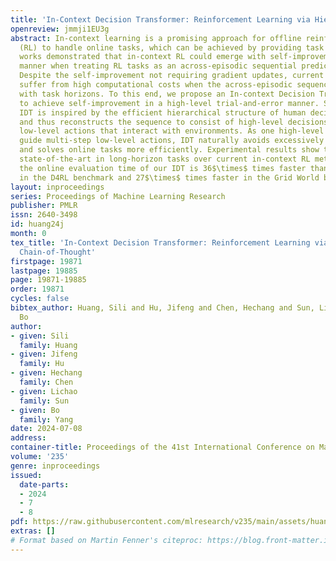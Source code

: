 ```yaml
---
title: 'In-Context Decision Transformer: Reinforcement Learning via Hierarchical Chain-of-Thought'
openreview: jmmji1EU3g
abstract: In-context learning is a promising approach for offline reinforcement learning
  (RL) to handle online tasks, which can be achieved by providing task prompts. Recent
  works demonstrated that in-context RL could emerge with self-improvement in a trial-and-error
  manner when treating RL tasks as an across-episodic sequential prediction problem.
  Despite the self-improvement not requiring gradient updates, current works still
  suffer from high computational costs when the across-episodic sequence increases
  with task horizons. To this end, we propose an In-context Decision Transformer (IDT)
  to achieve self-improvement in a high-level trial-and-error manner. Specifically,
  IDT is inspired by the efficient hierarchical structure of human decision-making
  and thus reconstructs the sequence to consist of high-level decisions instead of
  low-level actions that interact with environments. As one high-level decision can
  guide multi-step low-level actions, IDT naturally avoids excessively long sequences
  and solves online tasks more efficiently. Experimental results show that IDT achieves
  state-of-the-art in long-horizon tasks over current in-context RL methods. In particular,
  the online evaluation time of our IDT is 36$\times$ times faster than baselines
  in the D4RL benchmark and 27$\times$ times faster in the Grid World benchmark.
layout: inproceedings
series: Proceedings of Machine Learning Research
publisher: PMLR
issn: 2640-3498
id: huang24j
month: 0
tex_title: 'In-Context Decision Transformer: Reinforcement Learning via Hierarchical
  Chain-of-Thought'
firstpage: 19871
lastpage: 19885
page: 19871-19885
order: 19871
cycles: false
bibtex_author: Huang, Sili and Hu, Jifeng and Chen, Hechang and Sun, Lichao and Yang,
  Bo
author:
- given: Sili
  family: Huang
- given: Jifeng
  family: Hu
- given: Hechang
  family: Chen
- given: Lichao
  family: Sun
- given: Bo
  family: Yang
date: 2024-07-08
address:
container-title: Proceedings of the 41st International Conference on Machine Learning
volume: '235'
genre: inproceedings
issued:
  date-parts:
  - 2024
  - 7
  - 8
pdf: https://raw.githubusercontent.com/mlresearch/v235/main/assets/huang24j/huang24j.pdf
extras: []
# Format based on Martin Fenner's citeproc: https://blog.front-matter.io/posts/citeproc-yaml-for-bibliographies/
---
```

